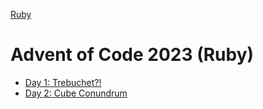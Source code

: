 [Ruby](../readme.md)

# Advent of Code 2023 (Ruby)

- [Day 1: Trebuchet?!](./day01/readme.md)
- [Day 2: Cube Conundrum](./day02/readme.md)
